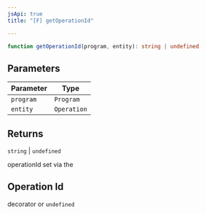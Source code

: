 ```yaml
---
jsApi: true
title: "[F] getOperationId"

---
```

```ts
function getOperationId(program, entity): string | undefined
```

## Parameters

| Parameter | Type |
| ------ | ------ |
| `program` | `Program` |
| `entity` | `Operation` |

## Returns

`string` \| `undefined`

operationId set via the

## Operation Id

decorator or `undefined`
